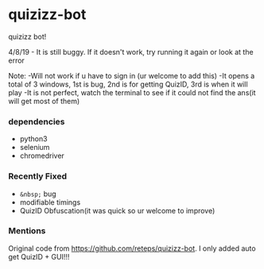 # quizizz-bot

quizizz bot!

4/8/19 - It is still buggy. If it doesn't work, try running it again or look at the error

Note: 
    -Will not work if u have to sign in (ur welcome to add this)
    -It opens a total of 3 windows, 1st is bug, 2nd is for getting QuizID, 3rd is when it will play
    -It is not perfect, watch the terminal to see if it could not find the ans(it will get most of them)

### dependencies

+ python3
+ selenium
+ chromedriver

### Recently Fixed

+ `&nbsp;` bug
+ modifiable timings
+ QuizID Obfuscation(it was quick so ur welcome to improve)

### Mentions
Original code from https://github.com/reteps/quizizz-bot. I only added auto get QuizID + GUI!!!
